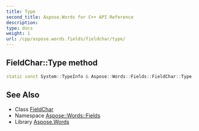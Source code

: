 ```yaml
---
title: Type
second_title: Aspose.Words for C++ API Reference
description: 
type: docs
weight: 1
url: /cpp/aspose.words.fields/fieldchar/type/
---
```

## FieldChar::Type method




```cpp
static const System::TypeInfo & Aspose::Words::Fields::FieldChar::Type()
```

## See Also

* Class [FieldChar](../)
* Namespace [Aspose::Words::Fields](../../)
* Library [Aspose.Words](../../../)
